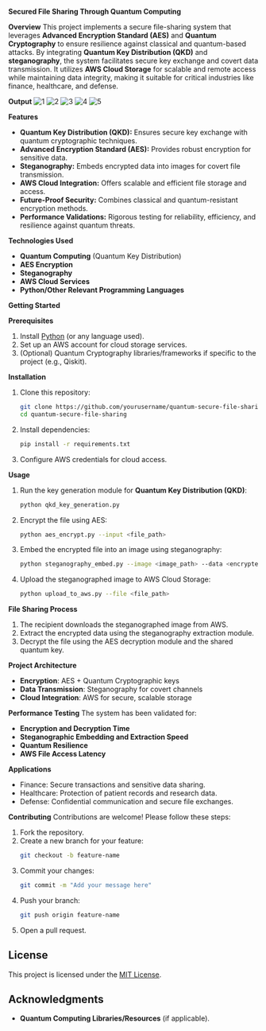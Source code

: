 **Secured File Sharing Through Quantum Computing**

**Overview**
This project implements a secure file-sharing system that leverages **Advanced Encryption Standard (AES)** and **Quantum Cryptography** to ensure resilience against classical and quantum-based attacks. By integrating **Quantum Key Distribution (QKD)** and **steganography**, the system facilitates secure key exchange and covert data transmission. It utilizes **AWS Cloud Storage** for scalable and remote access while maintaining data integrity, making it suitable for critical industries like finance, healthcare, and defense.

**Output**
![1](https://github.com/user-attachments/assets/f25a8a72-7f7c-4f04-8307-5be7f0473150)
![2](https://github.com/user-attachments/assets/c32e2fe3-57b2-4f36-b0d3-8b0e9d2651d6)
![3](https://github.com/user-attachments/assets/5dc0fb7f-589d-43d1-a9c8-39fd72020f5f)
![4](https://github.com/user-attachments/assets/15a5181f-9e05-4fea-a1d0-9352a1da404d)
![5](https://github.com/user-attachments/assets/753ee364-f68e-45e0-92d4-06305db235c5)



**Features**
- **Quantum Key Distribution (QKD):** Ensures secure key exchange with quantum cryptographic techniques.  
- **Advanced Encryption Standard (AES):** Provides robust encryption for sensitive data.  
- **Steganography:** Embeds encrypted data into images for covert file transmission.  
- **AWS Cloud Integration:** Offers scalable and efficient file storage and access.  
- **Future-Proof Security:** Combines classical and quantum-resistant encryption methods.  
- **Performance Validations:** Rigorous testing for reliability, efficiency, and resilience against quantum threats.  

**Technologies Used**
- **Quantum Computing** (Quantum Key Distribution)  
- **AES Encryption**  
- **Steganography**  
- **AWS Cloud Services**  
- **Python/Other Relevant Programming Languages**  

**Getting Started**

**Prerequisites**
1. Install [Python](https://www.python.org/) (or any language used).  
2. Set up an AWS account for cloud storage services.  
3. (Optional) Quantum Cryptography libraries/frameworks if specific to the project (e.g., Qiskit).  

**Installation**
1. Clone this repository:  
   ```bash
   git clone https://github.com/yourusername/quantum-secure-file-sharing.git
   cd quantum-secure-file-sharing
   ```
2. Install dependencies:  
   ```bash
   pip install -r requirements.txt
   ```
3. Configure AWS credentials for cloud access.  

 **Usage**
1. Run the key generation module for **Quantum Key Distribution (QKD)**:  
   ```bash
   python qkd_key_generation.py
   ```
2. Encrypt the file using AES:  
   ```bash
   python aes_encrypt.py --input <file_path>
   ```
3. Embed the encrypted file into an image using steganography:  
   ```bash
   python steganography_embed.py --image <image_path> --data <encrypted_file>
   ```
4. Upload the steganographed image to AWS Cloud Storage:  
   ```bash
   python upload_to_aws.py --file <file_path>
   ```

**File Sharing Process**
1. The recipient downloads the steganographed image from AWS.  
2. Extract the encrypted data using the steganography extraction module.  
3. Decrypt the file using the AES decryption module and the shared quantum key.  

**Project Architecture**
- **Encryption**: AES + Quantum Cryptographic keys  
- **Data Transmission**: Steganography for covert channels  
- **Cloud Integration**: AWS for secure, scalable storage  

 **Performance Testing**
The system has been validated for:  
- **Encryption and Decryption Time**  
- **Steganographic Embedding and Extraction Speed**  
- **Quantum Resilience**  
- **AWS File Access Latency**  

 **Applications**
- Finance: Secure transactions and sensitive data sharing.  
- Healthcare: Protection of patient records and research data.  
- Defense: Confidential communication and secure file exchanges.  

 **Contributing**
Contributions are welcome! Please follow these steps:  
1. Fork the repository.  
2. Create a new branch for your feature:  
   ```bash
   git checkout -b feature-name
   ```  
3. Commit your changes:  
   ```bash
   git commit -m "Add your message here"
   ```  
4. Push your branch:  
   ```bash
   git push origin feature-name
   ```  
5. Open a pull request.  

## **License**
This project is licensed under the [MIT License](LICENSE).

## **Acknowledgments**
- **Quantum Computing Libraries/Resources** (if applicable).
